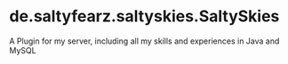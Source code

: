 # de.saltyfearz.saltyskies.SaltySkies
A Plugin for my server, including all my skills and experiences in Java and MySQL
